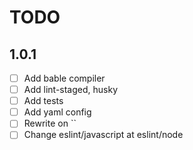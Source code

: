 # TODO

## 1.0.1

- [ ] Add bable compiler
- [ ] Add lint-staged, husky
- [ ] Add tests
- [ ] Add yaml config
- [ ] Rewrite on ``
- [ ] Change eslint/javascript at eslint/node
